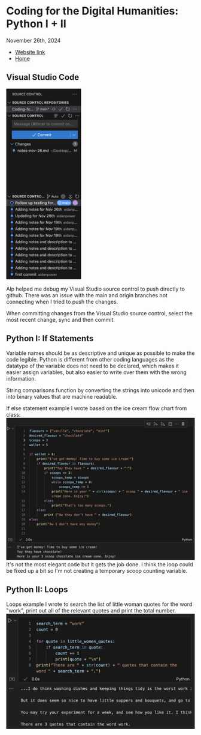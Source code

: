 # Coding for the Digital Humanities: Python I + II

November 26th, 2024

- [Website link](https://dh-coding-docs.netlify.app/)
- [Home](README.md)

## Visual Studio Code

<img src="images/vs-source-control.png" alt="VS source control" width="200"> 

Alp helped me debug my Visual Studio source control to push directly to github. There was an issue with the main and origin branches not connecting when I tried to push the changes. 

When committing changes from the Visual Studio source control, select the most recent change, sync and then commit.


## Python I: If Statements

Variable names should be as descriptive and unique as possible to make the code legible. Python is different from other coding languages as the datatype of the variable does not need to be declared, which makes it easier assign variables, but also easier to write over them with the wrong information.

String comparisons function by converting the strings into unicode and then into binary values that are machine readable.

If else statement example I wrote based on the ice cream flow chart from class:
![Ice cream if statement](images/python-if-statement.png)
It's not the most elegant code but it gets the job done. I think the loop could be fixed up a bit so I'm not creating a temporary scoop counting variable.

## Python II: Loops

Loops example I wrote to search the list of little woman quotes for the word "work", print out all of the relevant quotes and print the total number.
![Little Woman Loop](images/python-loop.png)